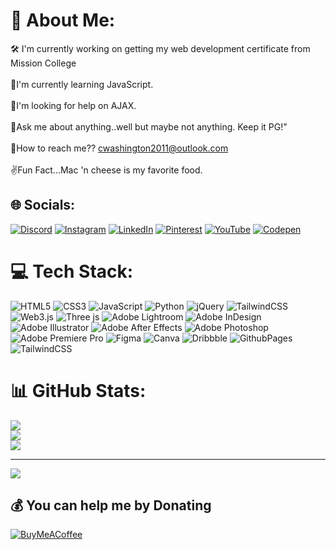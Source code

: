 # 💫 About Me:
🛠 I'm currently working on getting my web development certificate from Mission College<br><br>🧠I'm currently learning JavaScript.<br><br>👀I'm looking for help on AJAX.<br><br>🙉Ask me about anything..well but maybe not anything. Keep it PG!"<br><br>📱How to reach me?? cwashington2011@outlook.com<br><br>✌Fun Fact...Mac 'n cheese is my favorite food.


## 🌐 Socials:
[![Discord](https://img.shields.io/badge/Discord-%237289DA.svg?logo=discord&logoColor=white)](https://discord.gg/https://discord.gg/4kDxRSnj) [![Instagram](https://img.shields.io/badge/Instagram-%23E4405F.svg?logo=Instagram&logoColor=white)](https://instagram.com/lucky_charmz2.0) [![LinkedIn](https://img.shields.io/badge/LinkedIn-%230077B5.svg?logo=linkedin&logoColor=white)](https://linkedin.com/in/charmaine-washington-359953223/) [![Pinterest](https://img.shields.io/badge/Pinterest-%23E60023.svg?logo=Pinterest&logoColor=white)](https://pinterest.com/luckycharmz1) [![YouTube](https://img.shields.io/badge/YouTube-%23FF0000.svg?logo=YouTube&logoColor=white)](https://youtube.com/@TheVapidArtist) [![Codepen](https://img.shields.io/badge/Codepen-000000?style=for-the-badge&logo=codepen&logoColor=white)](https://codepen.io/luckycharmz1) 

# 💻 Tech Stack:
![HTML5](https://img.shields.io/badge/html5-%23E34F26.svg?style=plastic&logo=html5&logoColor=white) ![CSS3](https://img.shields.io/badge/css3-%231572B6.svg?style=plastic&logo=css3&logoColor=white) ![JavaScript](https://img.shields.io/badge/javascript-%23323330.svg?style=plastic&logo=javascript&logoColor=%23F7DF1E) ![Python](https://img.shields.io/badge/python-3670A0?style=plastic&logo=python&logoColor=ffdd54) ![jQuery](https://img.shields.io/badge/jquery-%230769AD.svg?style=plastic&logo=jquery&logoColor=white) ![TailwindCSS](https://img.shields.io/badge/tailwindcss-%2338B2AC.svg?style=plastic&logo=tailwind-css&logoColor=white) ![Web3.js](https://img.shields.io/badge/web3.js-F16822?style=plastic&logo=web3.js&logoColor=white) ![Three js](https://img.shields.io/badge/threejs-black?style=plastic&logo=three.js&logoColor=white) ![Adobe Lightroom](https://img.shields.io/badge/Adobe%20Lightroom-31A8FF.svg?style=plastic&logo=Adobe%20Lightroom&logoColor=white) ![Adobe InDesign](https://img.shields.io/badge/Adobe%20InDesign-49021F?style=plastic&logo=adobeindesign&logoColor=FF3366) ![Adobe Illustrator](https://img.shields.io/badge/adobe%20illustrator-%23FF9A00.svg?style=plastic&logo=adobe%20illustrator&logoColor=white) ![Adobe After Effects](https://img.shields.io/badge/Adobe%20After%20Effects-9999FF.svg?style=plastic&logo=Adobe%20After%20Effects&logoColor=white) ![Adobe Photoshop](https://img.shields.io/badge/adobe%20photoshop-%2331A8FF.svg?style=plastic&logo=adobe%20photoshop&logoColor=white) ![Adobe Premiere Pro](https://img.shields.io/badge/Adobe%20Premiere%20Pro-9999FF.svg?style=plastic&logo=Adobe%20Premiere%20Pro&logoColor=white) ![Figma](https://img.shields.io/badge/figma-%23F24E1E.svg?style=plastic&logo=figma&logoColor=white) ![Canva](https://img.shields.io/badge/Canva-%2300C4CC.svg?style=plastic&logo=Canva&logoColor=white) ![Dribbble](https://img.shields.io/badge/Dribbble-EA4C89?style=plastic&logo=dribbble&logoColor=white) ![GithubPages](https://img.shields.io/badge/github%20pages-121013?style=plastic&logo=github&logoColor=white) ![TailwindCSS](https://img.shields.io/badge/tailwindcss-%2338B2AC.svg?style=plastic&logo=tailwind-css&logoColor=white)
# 📊 GitHub Stats:
![](https://github-readme-stats.vercel.app/api?username=luckycharmz1&theme=vue&hide_border=false&include_all_commits=true&count_private=false)<br/>
![](https://github-readme-streak-stats.herokuapp.com/?user=luckycharmz1&theme=vue&hide_border=false)<br/>
![](https://github-readme-stats.vercel.app/api/top-langs/?username=luckycharmz1&theme=vue&hide_border=false&include_all_commits=true&count_private=false&layout=compact)

---
[![](https://visitcount.itsvg.in/api?id=luckycharmz1&icon=0&color=0)](https://visitcount.itsvg.in)

  ## 💰 You can help me by Donating
  [![BuyMeACoffee](https://img.shields.io/badge/Buy%20Me%20a%20Coffee-ffdd00?style=for-the-badge&logo=buy-me-a-coffee&logoColor=black)](https://buymeacoffee.com/luckycharmz1) 

  
<!-- Proudly created with GPRM ( https://gprm.itsvg.in ) -->
